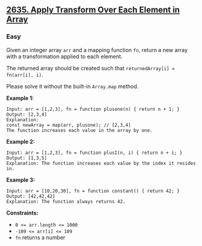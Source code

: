 ## [2635. Apply Transform Over Each Element in Array](https://leetcode.com/problems/apply-transform-over-each-element-in-array/)

### Easy

Given an integer array `arr` and a mapping function `fn`, return a new array with a transformation applied to each element.

The returned array should be created such that `returnedArray[i] = fn(arr[i], i)`.

Please solve it without the built-in `Array.map` method.

**Example 1:**

```
Input: arr = [1,2,3], fn = function plusone(n) { return n + 1; }
Output: [2,3,4]
Explanation:
const newArray = map(arr, plusone); // [2,3,4]
The function increases each value in the array by one.
```

**Example 2:**

```
Input: arr = [1,2,3], fn = function plusI(n, i) { return n + i; }
Output: [1,3,5]
Explanation: The function increases each value by the index it resides in.
```

**Example 3:**

```
Input: arr = [10,20,30], fn = function constant() { return 42; }
Output: [42,42,42]
Explanation: The function always returns 42.
```

**Constraints:**

- `0 <= arr.length <= 1000`
- `-109 <= arr[i] <= 109`
- `fn` returns a number

